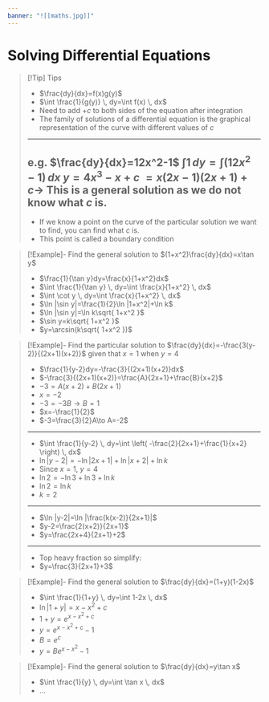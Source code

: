 ```yaml
---
banner: "![[maths.jpg]]"
---
```

# Solving Differential Equations 

> [!Tip] Tips
> - $\frac{dy}{dx}=f(x)g(y)$
> - $\int \frac{1}{g(y)} \, dy=\int f(x) \, dx$
> - Need to add $+c$ to both sides of the equation after integration 
> - The family of solutions of a differential equation is the graphical representation of the curve with different values of $c$
> ---
> e.g. $\frac{dy}{dx}=12x^2-1$
> $\int 1 \, dy=\int (12x^2-1) \, dx$
> $y=4x^3-x+c$
> $=x(2x-1)(2x+1)+c \to$ This is a general solution as we do not know what $c$ is. 
> ---
> - If we know a point on the curve of the particular solution we want to find, you can find what $c$ is.
> - This point is called a boundary condition

> [!Example]- Find the general solution to $(1+x^2)\frac{dy}{dx}=x\tan y$
> - $\frac{1}{\tan y}dy=\frac{x}{1+x^2}dx$
> - $\int \frac{1}{\tan y} \, dy=\int \frac{x}{1+x^2} \, dx$
> - $\int \cot y \, dy=\int \frac{x}{1+x^2} \, dx$
> - $\ln |\sin y|=\frac{1}{2}\ln |1+x^2|+\ln k$
> - $\ln |\sin y|=\ln k\sqrt{ 1+x^2 }$
> - $\sin y=k\sqrt{ 1+x^2 }$
> - $y=\arcsin(k\sqrt{ 1+x^2 })$

> [!Example]- Find the particular solution to $\frac{dy}{dx}=-\frac{3(y-2)}{(2x+1)(x+2)}$ given that $x=1$ when $y=4$
> - $\frac{1}{y-2}dy=-\frac{3}{(2x+1)(x+2)}dx$
> - $-\frac{3}{(2x+1)(x+2)}=\frac{A}{2x+1}+\frac{B}{x+2}$
> - $-3=A(x+2)+B(2x+1)$
> - $x=-2$
> - $-3=-3B\to B=1$
> - $x=-\frac{1}{2}$
> - $-3=\frac{3}{2}A\to A=-2$
> ---
> - $\int \frac{1}{y-2} \, dy=\int \left( -\frac{2}{2x+1}+\frac{1}{x+2} \right) \, dx$
> - $\ln |y-2|=-\ln |2x+1|+\ln |x+2|+\ln k$
> - Since $x=1$, $y=4$
> - $\ln2=-\ln3+\ln3+\ln k$
> - $\ln2=\ln k$
> - $k=2$
> ---
> - $\ln |y-2|=\ln |\frac{k(x-2)}{2x+1}|$
> - $y-2=\frac{2(x+2)}{2x+1}$
> - $y=\frac{2x+4}{2x+1}+2$
> ---
> - Top heavy fraction so simplify:
> - $y=\frac{3}{2x+1}+3$

> [!Example]- Find the general solution to $\frac{dy}{dx}=(1+y)(1-2x)$
> - $\int \frac{1}{1+y} \, dy=\int 1-2x \, dx$
> - $\ln |1+y|=x-x^2+c$
> - $1+y=e^{x-x^2+c}$
> - $y=e^{x-x^2+c}-1$
> - $B=e^c$
> - $y=Be^{x-x^2}-1$

> [!Example]- Find the general solution to $\frac{dy}{dx}=y\tan x$
> - $\int \frac{1}{y} \, dy=\int \tan x \, dx$
> - $\dots$

